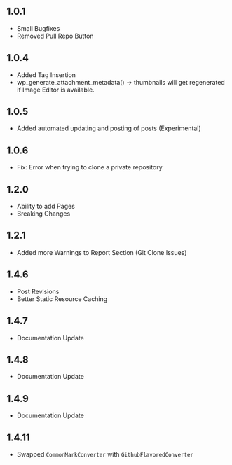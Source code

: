 ## 1.0.1
- Small Bugfixes
- Removed Pull Repo Button

## 1.0.4
- Added Tag Insertion
- wp_generate_attachment_metadata() -> thumbnails will get regenerated if Image Editor is available.

## 1.0.5
- Added automated updating and posting of posts (Experimental)

## 1.0.6
- Fix: Error when trying to clone a private repository

## 1.2.0
- Ability to add Pages
- Breaking Changes

## 1.2.1
- Added more Warnings to Report Section (Git Clone Issues)

## 1.4.6
- Post Revisions
- Better Static Resource Caching

## 1.4.7
- Documentation Update

## 1.4.8
- Documentation Update

## 1.4.9
- Documentation Update

## 1.4.11
- Swapped `CommonMarkConverter` with `GithubFlavoredConverter`